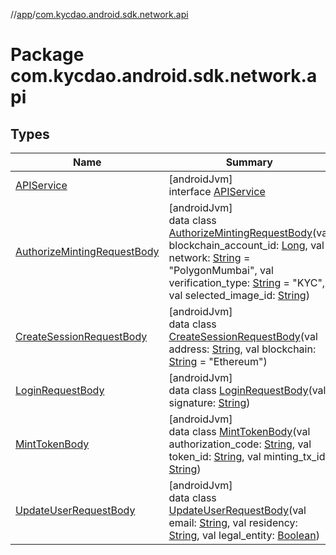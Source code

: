 //[app](../../index.md)/[com.kycdao.android.sdk.network.api](index.md)

# Package com.kycdao.android.sdk.network.api

## Types

| Name | Summary |
|---|---|
| [APIService](-a-p-i-service/index.md) | [androidJvm]<br>interface [APIService](-a-p-i-service/index.md) |
| [AuthorizeMintingRequestBody](-authorize-minting-request-body/index.md) | [androidJvm]<br>data class [AuthorizeMintingRequestBody](-authorize-minting-request-body/index.md)(val blockchain_account_id: [Long](https://kotlinlang.org/api/latest/jvm/stdlib/kotlin/-long/index.html), val network: [String](https://kotlinlang.org/api/latest/jvm/stdlib/kotlin/-string/index.html) = &quot;PolygonMumbai&quot;, val verification_type: [String](https://kotlinlang.org/api/latest/jvm/stdlib/kotlin/-string/index.html) = &quot;KYC&quot;, val selected_image_id: [String](https://kotlinlang.org/api/latest/jvm/stdlib/kotlin/-string/index.html)) |
| [CreateSessionRequestBody](-create-session-request-body/index.md) | [androidJvm]<br>data class [CreateSessionRequestBody](-create-session-request-body/index.md)(val address: [String](https://kotlinlang.org/api/latest/jvm/stdlib/kotlin/-string/index.html), val blockchain: [String](https://kotlinlang.org/api/latest/jvm/stdlib/kotlin/-string/index.html) = &quot;Ethereum&quot;) |
| [LoginRequestBody](-login-request-body/index.md) | [androidJvm]<br>data class [LoginRequestBody](-login-request-body/index.md)(val signature: [String](https://kotlinlang.org/api/latest/jvm/stdlib/kotlin/-string/index.html)) |
| [MintTokenBody](-mint-token-body/index.md) | [androidJvm]<br>data class [MintTokenBody](-mint-token-body/index.md)(val authorization_code: [String](https://kotlinlang.org/api/latest/jvm/stdlib/kotlin/-string/index.html), val token_id: [String](https://kotlinlang.org/api/latest/jvm/stdlib/kotlin/-string/index.html), val minting_tx_id: [String](https://kotlinlang.org/api/latest/jvm/stdlib/kotlin/-string/index.html)) |
| [UpdateUserRequestBody](-update-user-request-body/index.md) | [androidJvm]<br>data class [UpdateUserRequestBody](-update-user-request-body/index.md)(val email: [String](https://kotlinlang.org/api/latest/jvm/stdlib/kotlin/-string/index.html), val residency: [String](https://kotlinlang.org/api/latest/jvm/stdlib/kotlin/-string/index.html), val legal_entity: [Boolean](https://kotlinlang.org/api/latest/jvm/stdlib/kotlin/-boolean/index.html)) |
